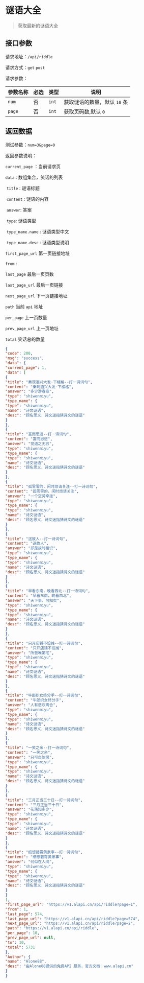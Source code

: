 # 谜语大全

> 获取最新的谜语大全



## 接口参数

请求地址：`/api/riddle`

请求方式：`get` `post`

请求参数：

| 参数名称 | 必选 | 类型  | 说明                          |
| -------- | ---- | ----- | ----------------------------- |
| `num`    | 否   | `int` | 获取谜语的数量，默认 `10`  条 |
| `page`   | 否   | `int` | 获取页码数,默认 `0`           |

## 返回数据

测试参数：`num=3&page=0`

返回参数说明：

`current_page` ：当前请求页

`data` : 数组集合，笑话的列表

​	`title` : 谜语标题

​	`content` : 谜语的内容

​	`answer`:  答案

​	`type`: 谜语类型

​	`type_name.name` : 谜语类型中文

​	`type_name.desc` : 谜语类型说明

`first_page_url` 第一页链接地址

`from` :

`last_page`  最后一页页数

`last_page_url` 最后一页链接

`next_page_url` 下一页链接地址

`path` 当前 `api` 地址

`per_page` 上一页数量

`prev_page_url` 上一页地址

`total` 笑话总的数量

```json
{
"code": 200,
"msg": "success",
"data": {
"current_page": 1,
"data": [
{
"title": "秦观酒兴大发·下楼格--打一诗词句",
"content": "秦观酒兴大发·下楼格",
"answer": "多少游春意",
"type": "shiwenmiyu",
"type_name": {
"type": "shiwenmiyu",
"name": "诗文谜语",
"desc": "顾名思义，诗文迷指猜诗文的谜语"
}
},
{
"title": "富而思进--打一诗词句",
"content": "富而思进",
"answer": "觉道之无穷",
"type": "shiwenmiyu",
"type_name": {
"type": "shiwenmiyu",
"name": "诗文谜语",
"desc": "顾名思义，诗文迷指猜诗文的谜语"
}
},
{
"title": "孤零零的，闲时烦请关注--打一诗词句",
"content": "孤零零的，闲时烦请关注",
"answer": "一个空劳牵挂",
"type": "shiwenmiyu",
"type_name": {
"type": "shiwenmiyu",
"name": "诗文谜语",
"desc": "顾名思义，诗文迷指猜诗文的谜语"
}
},
{
"title": "送故人--打一诗词句",
"content": "送故人",
"answer": "却是故时相识",
"type": "shiwenmiyu",
"type_name": {
"type": "shiwenmiyu",
"name": "诗文谜语",
"desc": "顾名思义，诗文迷指猜诗文的谜语"
}
},
{
"title": "早看东南，晚看西北--打一诗词句",
"content": "早看东南，晚看西北",
"answer": "天下事，可知矣",
"type": "shiwenmiyu",
"type_name": {
"type": "shiwenmiyu",
"name": "诗文谜语",
"desc": "顾名思义，诗文迷指猜诗文的谜语"
}
},
{
"title": "只开店铺不设摊--打一诗词句",
"content": "只开店铺不设摊",
"answer": "所营唯第宅",
"type": "shiwenmiyu",
"type_name": {
"type": "shiwenmiyu",
"name": "诗文谜语",
"desc": "顾名思义，诗文迷指猜诗文的谜语"
}
},
{
"title": "牛郎织女终分手--打一诗词句",
"content": "牛郎织女终分手",
"answer": "人有悲欢离合",
"type": "shiwenmiyu",
"type_name": {
"type": "shiwenmiyu",
"name": "诗文谜语",
"desc": "顾名思义，诗文迷指猜诗文的谜语"
}
},
{
"title": "一笑之余--打一诗词句",
"content": "一笑之余",
"answer": "只可自怡悦",
"type": "shiwenmiyu",
"type_name": {
"type": "shiwenmiyu",
"name": "诗文谜语",
"desc": "顾名思义，诗文迷指猜诗文的谜语"
}
},
{
"title": "三月正当三十日--打一诗词句",
"content": "三月正当三十日",
"answer": "花落知多少",
"type": "shiwenmiyu",
"type_name": {
"type": "shiwenmiyu",
"name": "诗文谜语",
"desc": "顾名思义，诗文迷指猜诗文的谜语"
}
},
{
"title": "细想碧霄黄泉事--打一诗词句",
"content": "细想碧霄黄泉事",
"answer": "何似在人间",
"type": "shiwenmiyu",
"type_name": {
"type": "shiwenmiyu",
"name": "诗文谜语",
"desc": "顾名思义，诗文迷指猜诗文的谜语"
}
}
],
"first_page_url": "https://v1.alapi.cn/api/riddle?page=1",
"from": 1,
"last_page": 574,
"last_page_url": "https://v1.alapi.cn/api/riddle?page=574",
"next_page_url": "https://v1.alapi.cn/api/riddle?page=2",
"path": "https://v1.alapi.cn/api/riddle",
"per_page": 10,
"prev_page_url": null,
"to": 10,
"total": 5731
},
"Author": {
"name": "Alone88",
"desc": "由Alone88提供的免费API 服务，官方文档：www.alapi.cn"
}
}
```

